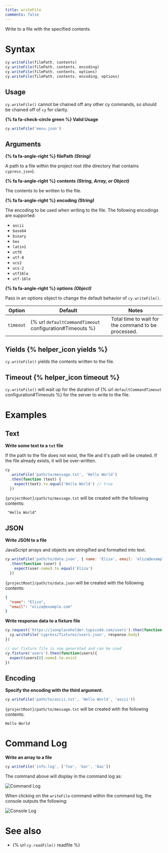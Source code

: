 ```yaml
---
title: writeFile
comments: false
---
```


Write to a file with the specified contents.

# Syntax

```javascript
cy.writeFile(filePath, contents)
cy.writeFile(filePath, contents, encoding)
cy.writeFile(filePath, contents, options)
cy.writeFile(filePath, contents, encoding, options)
```

## Usage

`cy.writeFile()` cannot be chained off any other cy commands, so should be chained off of `cy` for clarity.

**{% fa fa-check-circle green %} Valid Usage**

```javascript
cy.writeFile('menu.json')    
```

## Arguments

**{% fa fa-angle-right %} filePath** ***(String)***

A path to a file within the project root (the directory that contains `cypress.json`).

**{% fa fa-angle-right %} contents** ***(String, Array, or Object)***

The contents to be written to the file.

**{% fa fa-angle-right %} encoding**  ***(String)***

The encoding to be used when writing to the file. The following encodings are supported:

* `ascii`
* `base64`
* `binary`
* `hex`
* `latin1`
* `utf8`
* `utf-8`
* `ucs2`
* `ucs-2`
* `utf16le`
* `utf-16le`

**{% fa fa-angle-right %} options**  ***(Object)***

Pass in an options object to change the default behavior of `cy.writeFile()`.

Option | Default | Notes
--- | --- | ---
`timeout` | {% url `defaultCommandTimeout` configuration#Timeouts %} | Total time to wait for the command to be processed.

## Yields {% helper_icon yields %}

`cy.writeFile()` yields the contents written to the file.

## Timeout {% helper_icon timeout %}

`cy.writeFile()` will wait up for the duration of {% url `defaultCommandTimeout` configuration#Timeouts %} for the server to write to the file.

# Examples

## Text

**Write some text to a `txt` file**

If the path to the file does not exist, the file and it's path will be created. If the file already exists, it will be over-written.

```javascript
cy
  .writeFile('path/to/message.txt', 'Hello World')
  .then(function (text) {
    expect(text).to.equal('Hello World') // true
  })
```

`{projectRoot}/path/to/message.txt` will be created with the following contents:

```text
 "Hello World"
```

## JSON

**Write JSON to a file**

JavaScript arrays and objects are stringified and formatted into text.

```javascript
cy.writeFile('path/to/data.json', { name: 'Eliza', email: 'eliza@example.com' })
  .then(function (user) {
    expect(user.name).to.equal('Eliza')
  })
```

`{projectRoot}/path/to/data.json` will be created with the following contents:

```json
{
  "name": "Eliza",
  "email": "eliza@example.com"
}
```

**Write response data to a fixture file**

```javascript
cy.request('https://jsonplaceholder.typicode.com/users').then(function(response){
  cy.writeFile('cypress/fixtures/users.json', response.body)
})

// our fixture file is now generated and can be used
cy.fixture('users').then(function(users){
  expect(users[0].name).to.exist
})
```

## Encoding

**Specify the encoding with the third argument.**

```javascript
cy.writeFile('path/to/ascii.txt', 'Hello World', 'ascii'))
```

`{projectRoot}/path/to/message.txt` will be created with the following contents:

```text
Hello World
```

# Command Log

**Write an array to a file**

```javascript
cy.writeFile('info.log', ['foo', 'bar', 'baz'])
```

The command above will display in the command log as:

![Command Log](/img/api/writefile/write-data-to-system-file-for-testing.png)

When clicking on the `writeFile` command within the command log, the console outputs the following:

![Console Log](/img/api/writefile/console-log-shows-contents-written-to-file.png)

# See also

- {% url `cy.readFile()` readfile %}
